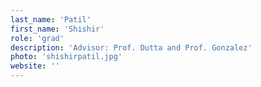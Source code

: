 ```yaml
---
last_name: 'Patil'
first_name: 'Shishir'
role: 'grad'
description: 'Advisor: Prof. Dutta and Prof. Gonzalez'
photo: 'shishirpatil.jpg'
website: ''
---
```

